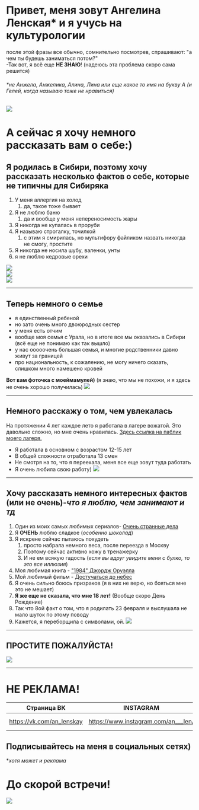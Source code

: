 # Привет, меня зовут Ангелина Ленская* и я учусь на культурологии 
после этой фразы все обычно, сомнительно посмотрев, спрашивают: "а чем ты будешь заниматься потом?"   
-Так вот, я всё еще __НЕ ЗНАЮ__! (надеюсь эта проблема скоро сама решится)


###### _*не Анжела, Анжелика, Алина, Лина или еще какое то имя на букву А_ (и Гелей, когда называю тоже не нравиться)  
![](https://pp.userapi.com/c841621/v841621279/621f5/QcDn6lWkc_U.jpg)

# А сейчас я хочу немного рассказать вам о себе:)

## Я родилась в Сибири, поэтому хочу рассказать несколько фактов о себе, которые не типичны для Сибиряка
1. У меня аллергия на холод 
    1. да, такое тоже бывает
2. Я не люблю баню 
    1. да и вообще у меня непереносимость жары
3. Я никогда не купалась в проруби 
4. Я называю строгалку, точилкой 
    1. с этим я смирилась, но мультифору файликом назвать никогда не смогу, простите
5. Я никогда не носила шубу, валенки, унты
6. я не люблю кедровые орехи 

![](http://risovach.ru/upload/2014/11/mem/exitsence_65304546_orig_.jpeg)  
![](http://img0.joyreactor.cc/pics/post/%D0%BA%D0%BE%D0%BC%D0%B8%D0%BA%D1%81%D1%8B-%D1%81-%D0%BC%D0%B5%D0%BC%D0%B0%D0%BC%D0%B8-%D1%80%D0%BE%D0%B6%D0%B8-%D0%B8%D0%B7-%D0%BA%D0%BE%D0%BC%D0%B8%D0%BA%D1%81%D0%BE%D0%B2-auto-141744.jpeg)  
![](https://fanparty.ru/fanclubs/zima-zima/gallery/1488984_zima_zima.jpg)
***

## Теперь немного о семье
* я единственный ребеной
* но зато очень много двоюродных сестер 
* у меня есть отчим
* вообще моя семья с Урала, но в итоге все мы оказались в Сибири (всё еще не понимаю как так вышло)
* у нас ооооочень большая семья, и многие родственники давно живут за границей 
* про национальность, к сожалению, не могу ничего сказать, слишком много намешено кровей 

__Вот вам фоточка с моеймамулей)__ (я знаю, что мы не похожи, и я здесь не очень хорошо получилась)
![](https://pp.userapi.com/c824201/v824201731/5dbdf/nk_9spz17wE.jpg)
***

## Немного расскажу о том, чем увлекалась 
На протяжении 4 лет каждое лето я работала в лагере вожатой. Это давольно сложно, но мне очень нравилась.
[Здесь ссылка на паблик моего лагеря.](https://vk.com/chkalovets_nsk "один из самых лучший за Уралом")
- Я работала в основном с возрастом 12-15 лет
- В общей сложности отработала 13 смен
- Не смотря на то, что я переехала, меня все еще зовут туда работать 
- Я очень любила свою работу)
![](https://pp.userapi.com/c629221/v629221247/5961/Qc7NJs1nP2Q.jpg)
***

## Хочу рассказать немного интересных фактов (или не очень)-*что я люблю, чем занимают и тд*
1. Один из моих самых любимых сериалов- [Очень странные дела](https://www.kinopoisk.ru/film/ochen-strannye-dela-2016-915196/)
2. Я __ОЧЕНЬ__ люблю сладкое (*особенно шоколад*)
3. Я искрене сейчас пытаюсь похудеть 
    1. просто набрала немного веса, после переезда в Москву
    2. Поэтому сейчас активно хожу в тренажерку 
    3. И не ем всякую гадость (*если вы вдруг увидите меня с булко, то это все иллюзия*)
4. Моя любимая книга - ["1984" Джордж Оруэлла](https://ru.wikipedia.org/wiki/1984_(%D1%80%D0%BE%D0%BC%D0%B0%D0%BD))
5. Мой любимый фильм - [Достучаться до небес](https://www.kinopoisk.ru/film/dostuchatsya-do-nebes-1997-32898/)
6. Я очень сильно боюсь призраков (я в них не верю, но бояться мне это не мешает)
7. __Я же еще не сказала, что мне 18 лет!__ (Вообще скоро День Рождение)
8. Так что 8ой факт о том, что я родилать 23 февраля и выслушала не мало шуток по этому поводу
9. Кажется, я переборщила с символами, ой.
![](https://www.webceo.com/blog/wp-content/uploads/2016/02/oops-mistake.gif)
***
## ПРОСТИТЕ ПОЖАЛУЙСТА!
![](http://risovach.ru/upload/2013/11/mem/grustnyy-kot_34524488_orig_.jpeg)
***

#  НЕ РЕКЛАМА!
Страница ВК|INSTAGRAM|Facebook
---|:---:|---:
https://vk.com/an_lenskay|https://www.instagram.com/an___len/|https://www.facebook.com/angelina.lenskaya?ref=bookmarks

## Подписывайтесь на меня в социальных сетях)
*_хотя может и реклама_

# До скорой встречи!
![](http://1avatara.ru/pic/glamur/glamur224.gif)
